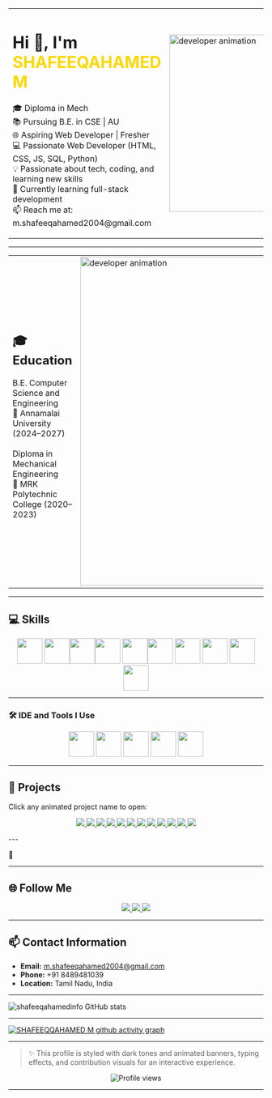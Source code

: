 
<table>
  <tr>
    <td>
      <h1>Hi 👋, I'm <span style="color:#FFD700">SHAFEEQAHAMED M</span></h1>
      <p>
        🎓 Diploma in Mech<br>
        📚 Pursuing B.E. in CSE | AU<br>
        🌐 Aspiring Web Developer | Fresher <br>
        💻 Passionate Web Developer (HTML, CSS, JS, SQL, Python) <br>
        💡 Passionate about tech, coding, and learning new skills<br>
        🌱 Currently learning full-stack development <br>
        📫 Reach me at: m.shafeeqahamed2004@gmail.com
      </p>
    </td>
    <td>
      <img src="https://ik.imagekit.io/z5gkmj8bb/profile3.png?updatedAt=1750518528671" width="350" alt="developer animation">
    </td>
  </tr>
</table>

---
<table>
  <tr>
    <td>
    <h2>🎓 Education </span></h2>
   <p>
   B.E. Computer Science and Engineering <br>
  📍 Annamalai University (2024–2027)<br>
   <br>
   Diploma in Mechanical Engineering <br>
  📍 MRK Polytechnic College (2020–2023)
   </p>

   </td>
    <td>
      <img src="https://ik.imagekit.io/z5gkmj8bb/profile1.png?updatedAt=1750518703858" width="650" alt="developer animation">
    </td>
  </tr>
</table>

---

## 💻 Skills

<p align="center">
  <img height="50" width="50" src="https://img.icons8.com/color/48/000000/python.png" /> <img height="50" width="50" src="https://img.icons8.com/color/48/000000/html-5.png" /><img height="50" width="50" src="https://img.icons8.com/color/48/000000/css3.png" /><img height="50" width="50" src="https://img.icons8.com/color/48/000000/bootstrap.png" />
<img height="50" width="50" src="https://img.icons8.com/color/48/000000/javascript.png"/><img height="50" width="50" src="https://img.icons8.com/color/48/000000/react-native.png"/>
<img height="50" width="50" src="https://img.icons8.com/color/48/000000/google-firebase-console.png"/>
<img height="50" width="50" src="https://img.icons8.com/color/48/000000/mysql-logo.png"/>
<img height="50" width="50" src="https://img.icons8.com/color/48/000000/mongodb.png"/>
<img height="50" width="50" src="https://img.icons8.com/color/48/000000/nodejs.png"/>
</p>

---

### 🛠️ IDE and Tools I Use
<p align="center">
  
<img height="50" width="50" src="https://img.icons8.com/color/48/000000/visual-studio-code-2019.png"/>
<img height="50" width="50" src="https://img.icons8.com/color/48/000000/pycharm.png"/>
<img height="50" width="50" src="https://img.icons8.com/color/50/000000/git.png"/>
<img height="50" src="https://img.shields.io/badge/Netlify-00C7B7?style=for-the-badge&logo=netlify&logoColor=white"/>
<img height="50" src="https://upload.wikimedia.org/wikipedia/commons/thumb/1/1c/Neocities_Logo.svg/250px-Neocities_Logo.svg.png"/>
</p>

---



## 🚀 Projects
Click any animated project name to open:

<p align="center">
  <a href="https://recyclezone.neocities.org/Loan%20calculator/" target="_blank">
    <img src="https://img.shields.io/badge/-Loan%20Calculator-000000?style=for-the-badge&logo=Google-Chrome&logoColor=white" />
  </a>
  <a href="https://recyclezone.neocities.org/BOX/" target="_blank">
    <img src="https://img.shields.io/badge/-Box-111111?style=for-the-badge&logo=Google-Chrome&logoColor=white" />
  </a>
  <a href="https://recyclezone.neocities.org/Calculator/inex" target="_blank">
    <img src="https://img.shields.io/badge/-Calculator-222222?style=for-the-badge&logo=Google-Chrome&logoColor=white" />
  </a>
  <a href="https://recyclezone.neocities.org/Drawing%20App/" target="_blank">
    <img src="https://img.shields.io/badge/-Drawing%20App-333333?style=for-the-badge&logo=Google-Chrome&logoColor=white" />
  </a>
  <a href="https://recyclezone.neocities.org/GAMER%2001/" target="_blank">
    <img src="https://img.shields.io/badge/-Square%20Game-444444?style=for-the-badge&logo=Google-Chrome&logoColor=white" />
  </a>
  <a href="https://recyclezone.neocities.org/GAMER%2004/Rock%20Paper%20Scissors%20Game" target="_blank">
    <img src="https://img.shields.io/badge/-Rock%20Paper%20Scissors-555555?style=for-the-badge&logo=Google-Chrome&logoColor=white" />
  </a>
  <a href="https://recyclezone.neocities.org/GAMER%2005/Tic%20Tac%20Toe.HTML" target="_blank">
    <img src="https://img.shields.io/badge/-Tic%20Tac%20Toe-666666?style=for-the-badge&logo=Google-Chrome&logoColor=white" />
  </a>
  <a href="https://recyclezone.neocities.org/GAMER%2006/INDEX" target="_blank">
    <img src="https://img.shields.io/badge/-Pairs%20Game-777777?style=for-the-badge&logo=Google-Chrome&logoColor=white" />
  </a>
  <a href="https://recyclezone.neocities.org/LoveProject-master/" target="_blank">
    <img src="https://img.shields.io/badge/-LoveProject-888888?style=for-the-badge&logo=Google-Chrome&logoColor=white" />
  </a>
  <a href="https://recyclezone.neocities.org/car/" target="_blank">
    <img src="https://img.shields.io/badge/-Car%20Game-999999?style=for-the-badge&logo=Google-Chrome&logoColor=white" />
  </a>
  <a href="https://recyclezone.neocities.org/project%204%20ok/MY%20SHOE.HTML" target="_blank">
    <img src="https://img.shields.io/badge/-Shoe%20Shop-aaaaaa?style=for-the-badge&logo=Google-Chrome&logoColor=white" />
  </a>
  <a href="https://recyclezone.neocities.org/project%206%20ok/" target="_blank">
    <img src="https://img.shields.io/badge/-New%20Year%20Wish-bbbbbb?style=for-the-badge&logo=Google-Chrome&logoColor=white" />
  </a>
</p>
---

📌 

---

## 🌐 Follow Me

<p align="center">
  <a href="https://www.linkedin.com/in/shafeeqahamed-m-40b72a309/" target="_blank">
    <img src="https://img.shields.io/badge/LinkedIn-0A66C2?style=for-the-badge&logo=linkedin&logoColor=white" />
  </a>
  <a href="https://github.com/shafeeqahamedinfo" target="_blank">
    <img src="https://img.shields.io/badge/GitHub-181717?style=for-the-badge&logo=github&logoColor=white" />
  </a>
  <a href="https://www.instagram.com/m_shafeeqahamed_sad/" target="_blank">
    <img src="https://img.shields.io/badge/Instagram-E4405F?style=for-the-badge&logo=instagram&logoColor=white" />
  </a>
</p>

---
## 📫 Contact Information
- **Email:** m.shafeeqahamed2004@gmail.com
- **Phone:** +91 8489481039
- **Location:** Tamil Nadu, India
  
---


![shafeeqahamedinfo GitHub stats](https://github-readme-stats.vercel.app/api?username=shafeeqahamedinfo&theme=dark&show_icons=true&&hide=issues,contribs)

---

[![SHAFEEQQAHAMED M github activity graph](https://github-readme-activity-graph.vercel.app/graph?username=shafeeqahamedinfo&bg_color=000000&color=ffffff&line=51f565&point=ffffff&area=true&hide_border=true)](https://github.com/shafeeqahamedinfo/github-readme-activity-graph)



---


> ✨ This profile is styled with dark tones and animated banners, typing effects, and contribution visuals for an interactive experience.

<p align="center">
  <img src="https://komarev.com/ghpvc/?username=shafeeqahamedinfo&style=flat-square&color=yellow" alt="Profile views"/>
</p>

---
